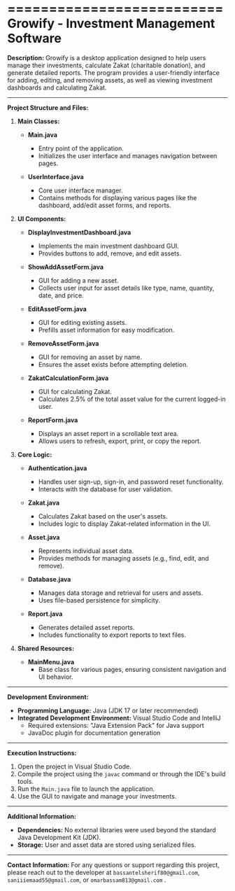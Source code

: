 ==========================
Growify - Investment Management Software
==========================

**Description:**
Growify is a desktop application designed to help users manage their investments, calculate Zakat (charitable donation), and generate detailed reports. The program provides a user-friendly interface for adding, editing, and removing assets, as well as viewing investment dashboards and calculating Zakat.

---

**Project Structure and Files:**

1. **Main Classes:**
   - **Main.java**
     - Entry point of the application.
     - Initializes the user interface and manages navigation between pages.

   - **UserInterface.java**
     - Core user interface manager.
     - Contains methods for displaying various pages like the dashboard, add/edit asset forms, and reports.

2. **UI Components:**
   - **DisplayInvestmentDashboard.java**
     - Implements the main investment dashboard GUI.
     - Provides buttons to add, remove, and edit assets.

   - **ShowAddAssetForm.java**
     - GUI for adding a new asset.
     - Collects user input for asset details like type, name, quantity, date, and price.

   - **EditAssetForm.java**
     - GUI for editing existing assets.
     - Prefills asset information for easy modification.

   - **RemoveAssetForm.java**
     - GUI for removing an asset by name.
     - Ensures the asset exists before attempting deletion.

   - **ZakatCalculationForm.java**
     - GUI for calculating Zakat.
     - Calculates 2.5% of the total asset value for the current logged-in user.

   - **ReportForm.java**
     - Displays an asset report in a scrollable text area.
     - Allows users to refresh, export, print, or copy the report.

3. **Core Logic:**
   - **Authentication.java**
     - Handles user sign-up, sign-in, and password reset functionality.
     - Interacts with the database for user validation.

   - **Zakat.java**
     - Calculates Zakat based on the user's assets.
     - Includes logic to display Zakat-related information in the UI.

   - **Asset.java**
     - Represents individual asset data.
     - Provides methods for managing assets (e.g., find, edit, and remove).

   - **Database.java**
     - Manages data storage and retrieval for users and assets.
     - Uses file-based persistence for simplicity.

   - **Report.java**
     - Generates detailed asset reports.
     - Includes functionality to export reports to text files.

4. **Shared Resources:**
   - **MainMenu.java**
     - Base class for various pages, ensuring consistent navigation and UI behavior.

---

**Development Environment:**
- **Programming Language:** Java (JDK 17 or later recommended)
- **Integrated Development Environment:** Visual Studio Code and IntelliJ
  - Required extensions: "Java Extension Pack" for Java support
  - JavaDoc plugin for documentation generation

---

**Execution Instructions:**
1. Open the project in Visual Studio Code.
2. Compile the project using the `javac` command or through the IDE's build tools.
3. Run the `Main.java` file to launch the application.
4. Use the GUI to navigate and manage your investments.

---

**Additional Information:**
- **Dependencies:** No external libraries were used beyond the standard Java Development Kit (JDK).
- **Storage:** User and asset data are stored using serialized files.

---

**Contact Information:**
For any questions or support regarding this project, please reach out to the developer at `bassantelsherif80@gmail.com`, `saniiiemaad55@gmail.com`, or `omarbassam813@gmail.com` .
